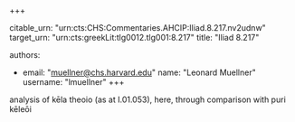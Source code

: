 +++


citable_urn: "urn:cts:CHS:Commentaries.AHCIP:Iliad.8.217.nv2udnw"
target_urn: "urn:cts:greekLit:tlg0012.tlg001:8.217"
title: "Iliad 8.217"

authors:
- email: "muellner@chs.harvard.edu"
  name: "Leonard Muellner"
  username: "lmuellner"
+++

<p>analysis of kēla theoio (as at I.01.053), here, through comparison with puri kēleōi</p>